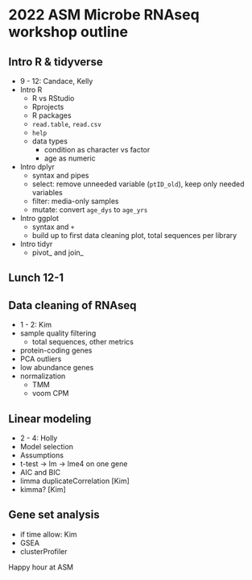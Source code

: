 # 2022 ASM Microbe RNAseq workshop outline

## Intro R & tidyverse

* 9 - 12: Candace, Kelly
* Intro R
    - R vs RStudio
    - Rprojects
    - R packages
    - `read.table`, `read.csv`
    - `help`
    - data types
        - condition as character vs factor
        - age as numeric
* Intro dplyr
    - syntax and pipes
    - select: remove unneeded variable (`ptID_old`), keep only needed variables
    - filter: media-only samples
    - mutate: convert `age_dys` to `age_yrs`
* Intro ggplot
    - syntax and `+`
    - build up to first data cleaning plot, total sequences per library
* Intro tidyr
    - pivot_ and join_

## Lunch 12-1

## Data cleaning of RNAseq

* 1 - 2: Kim
* sample quality filtering
    - total sequences, other metrics
* protein-coding genes
* PCA outliers
* low abundance genes
* normalization
    - TMM
    - voom CPM

## Linear modeling

* 2 - 4: Holly
*	Model selection
*	Assumptions
*	t-test -> lm -> lme4 on one gene
*	AIC and BIC
*	limma duplicateCorrelation [Kim]
*	kimma? [Kim]

## Gene set analysis

* if time allow: Kim
* GSEA
* clusterProfiler

Happy hour at ASM
